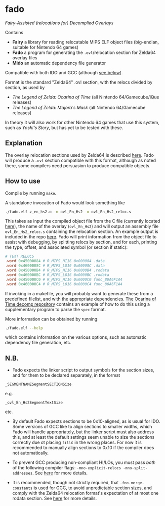# fado
*Fairy-Assisted (relocations for) Decomplied Overlays*
<!-- Nice backronym... -->

Contains
- **Fairy** a library for reading relocatable MIPS ELF object files (big-endian, suitable for Nintendo 64 games)
- **Fado** a program for generating the `.ovl`/relocation section for Zelda64 overlay files
- **Mido** an automatic dependency file generator

Compatible with both IDO and GCC (although [see below](N_B)).

Format is the standard "Zelda64" .ovl section, with the relocs divided by section, as used by
- *The Legend of Zelda: Ocarina of Time* (all Nintendo 64/Gamecube/iQue releases)
- *The Legend of Zelda: Majora's Mask* (all Nintendo 64/Gamecube releases)

In theory it will also work for other Nintendo 64 games that use this system, such as *Yoshi's Story*, but has yet to be tested with these.


## Explanation

The overlay relocation sections used by Zelda64 is described [here](z64_relocation_section_format.md). Fado will produce a `.ovl` section compatible with this format, although as noted there, some compilers need persuasion to produce compatible objects.


## How to use

Compile by running `make`.

A standalone invocation of Fado would look something like

```sh
./fado.elf z_en_hs2.o -n ovl_En_Hs2 -o ovl_En_Hs2_reloc.s
```
This takes as input the compiled object file from the C file (currently located [here](https://github.com/zeldaret/oot/blob/master/src/overlays/actors/ovl_En_Hs2/z_en_hs2.c)), the name of the overlay (`ovl_En_Hs2`) and will output an assembly file `ovl_En_Hs2_reloc.s` containing the relocation section. An example output is included in the repo [here](ovl_En_Hs_reloc.s). Fado will print information from the object file to assist with debugging, by splitting relocs by section, and for each, printing the type, offset, and associated symbol (or section if static):

```mips
# TEXT RELOCS
.word 0x45000084 # R_MIPS_HI16 0x000084 .data
.word 0x4600008C # R_MIPS_LO16 0x00008C .data
.word 0x450000B4 # R_MIPS_HI16 0x0000B4 .rodata
.word 0x460000BC # R_MIPS_LO16 0x0000BC .rodata
.word 0x450000C0 # R_MIPS_HI16 0x0000C0 func_80A6F1A4
.word 0x460000C4 # R_MIPS_LO16 0x0000C4 func_80A6F1A4
```

If invoking in a makefile, you will probably want to generate these from a predefined filelist, and with the appropriate dependencies. [The Ocarina of Time decomp repository](http://github.com/zeldaret/oot) contains an example of how to do this using a supplementary program to parse the `spec` format.

More information can be obtained by running

```sh
./fado.elf --help
```

which contains information on the various options, such as automatic dependency file generation, etc.


## N.B.

- Fado expects the linker script to output symbols for the section sizes, and for them to be declared separately, in the format

```
_SEGMENTNAMESegmentSECTIONSize
```

e.g.

```
_ovl_En_Hs2SegmentTextSize
```

etc.

- By default Fado expects sections to be 0x10-aligned, as is usual for IDO. Some versions of GCC like to align sections to smaller widths, which Fado will handle appropriately, but the linker script must also address this, and at least the default settings seem unable to size the sections correctly due ot placing `fill`s in the wrong places. For now it is recommended to manually align sections to 0x10 if the compiler does not automatically.

- To prevent GCC producing non-compliant HI/LOs, you must pass *both* of the following compiler flags: `-mno-explicit-relocs -mno-split-addresses`. See [here](z64_relocation_section_format.md#hilo) for more details.

- It is recommended, though not strictly required, that `-fno-merge-constants` is used for GCC, to avoid unpredictable section sizes, and comply with the Zelda64 relocation format's expectation of at most one rodata section. See [here](z64_relocation_section_format.md#rodata) for more details.
